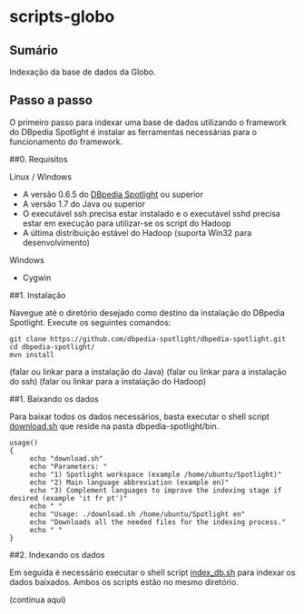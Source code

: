 scripts-globo
=============

## Sumário

Indexação da base de dados da Globo.

## Passo a passo

O primeiro passo para indexar uma base de dados utilizando o framework do DBpedia Spotlight é instalar as ferramentas necessárias para o funcionamento do framework.

##0. Requisitos

Linux / Windows
* A versão 0.6.5 do [DBpedia Spotlight](https://github.com/dbpedia-spotlight/dbpedia-spotlight/wiki/Installation) ou superior
* A versão 1.7 do Java ou superior
* O executável ssh precisa estar instalado e o executável sshd precisa estar em execução para utilizar-se os script do Hadoop
* A última distribuição estável do Hadoop (suporta Win32 para desenvolvimento)
 
Windows
* Cygwin

##1. Instalação

Navegue até o diretório desejado como destino da instalação do DBpedia Spotlight. Execute os seguintes comandos:

```
git clone https://github.com/dbpedia-spotlight/dbpedia-spotlight.git
cd dbpedia-spotlight/
mvn install
```

(falar ou linkar para a instalação do Java)
(falar ou linkar para a instalação do ssh)
(falar ou linkar para a instalação do Hadoop)

##1. Baixando os dados

Para baixar todos os dados necessários, basta executar o shell script [download.sh](https://github.com/Zaknarfen/dbpedia-spotlight/blob/master/bin/download.sh) que reside na pasta dbpedia-spotlight/bin.

```
usage()
{
     echo "download.sh"
     echo "Parameters: "
     echo "1) Spotlight workspace (example /home/ubuntu/Spotlight)"
     echo "2) Main language abbreviation (example en)"
     echo "3) Complement languages to improve the indexing stage if desired (example 'it fr pt')"
     echo " "
     echo "Usage: ./download.sh /home/ubuntu/Spotlight en"
     echo "Downloads all the needed files for the indexing process."
     echo " "
}
```

##2. Indexando os dados

Em seguida é necessário executar o shell script [index_db.sh](https://github.com/Zaknarfen/dbpedia-spotlight/blob/master/bin/index_db.sh) para indexar os dados baixados. Ambos os scripts estão no mesmo diretório.

(continua aqui)


